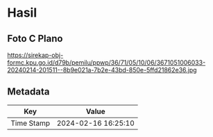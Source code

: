 # Hasil

## Foto C Plano

https://sirekap-obj-formc.kpu.go.id/d79b/pemilu/ppwp/36/71/05/10/06/3671051006033-20240214-201511--8b9e021a-7b2e-43bd-850e-5ffd21862e36.jpg


## Metadata

| Key        | Value               |
| ---------- | ------------------- |
| Time Stamp | 2024-02-16 16:25:10 |



